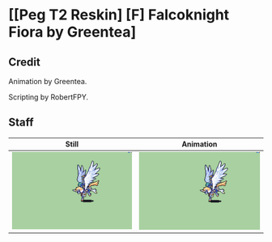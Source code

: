 # [\[Peg T2 Reskin\] \[F\] Falcoknight Fiora by Greentea]

## Credit

Animation by Greentea.

Scripting by RobertFPY.
	
## Staff

| Still | Animation |
| :---: | :-------: |
| ![Staff still](./Staff_000.png) | ![Staff animation](./Staff.gif) |
